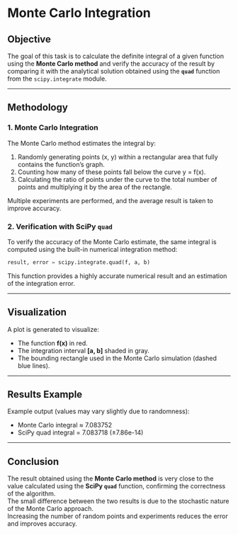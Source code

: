 # Monte Carlo Integration

## Objective
The goal of this task is to calculate the definite integral of a given function using the **Monte Carlo method** and verify the accuracy of the result by comparing it with the analytical solution obtained using the **`quad`** function from the `scipy.integrate` module.

---

## Methodology

### 1. Monte Carlo Integration
The Monte Carlo method estimates the integral by:
1. Randomly generating points (x, y) within a rectangular area that fully contains the function’s graph.
2. Counting how many of these points fall below the curve y = f(x).
3. Calculating the ratio of points under the curve to the total number of points and multiplying it by the area of the rectangle.

Multiple experiments are performed, and the average result is taken to improve accuracy.

### 2. Verification with SciPy `quad`
To verify the accuracy of the Monte Carlo estimate, the same integral is computed using the built-in numerical integration method:

```python
result, error = scipy.integrate.quad(f, a, b)
```

This function provides a highly accurate numerical result and an estimation of the integration error.

---

## Visualization

A plot is generated to visualize:

- The function **f(x)** in red.  
- The integration interval **[a, b]** shaded in gray.  
- The bounding rectangle used in the Monte Carlo simulation (dashed blue lines).  

---

## Results Example

Example output (values may vary slightly due to randomness):

- Monte Carlo integral ≈ 7.083752
- SciPy quad integral = 7.083718 (±7.86e-14)

---

## Conclusion

The result obtained using the **Monte Carlo method** is very close to the value calculated using the **SciPy `quad`** function, confirming the correctness of the algorithm.  
The small difference between the two results is due to the stochastic nature of the Monte Carlo approach.  
Increasing the number of random points and experiments reduces the error and improves accuracy.
